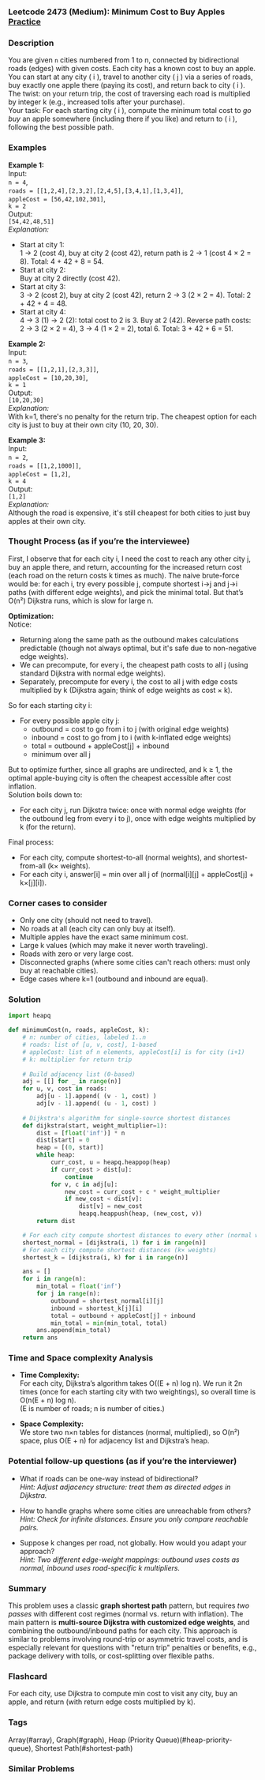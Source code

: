 ### Leetcode 2473 (Medium): Minimum Cost to Buy Apples [Practice](https://leetcode.com/problems/minimum-cost-to-buy-apples)

### Description  
You are given `n` cities numbered from 1 to n, connected by bidirectional roads (edges) with given costs. Each city has a known cost to buy an apple. You can start at any city \( i \), travel to another city \( j \) via a series of roads, buy exactly one apple there (paying its cost), and return back to city \( i \).  
The twist: on your return trip, the cost of traversing each road is multiplied by integer k (e.g., increased tolls after your purchase).  
Your task: For each starting city \( i \), compute the minimum total cost to *go buy* an apple somewhere (including there if you like) and return to \( i \), following the best possible path.

### Examples  

**Example 1:**  
Input:  
`n = 4`,  
`roads = [[1,2,4],[2,3,2],[2,4,5],[3,4,1],[1,3,4]]`,  
`appleCost = [56,42,102,301]`,  
`k = 2`  
Output:  
`[54,42,48,51]`  
*Explanation:*
- Start at city 1:  
  1 → 2 (cost 4), buy at city 2 (cost 42), return path is 2 → 1 (cost 4 × 2 = 8). Total: 4 + 42 + 8 = 54.
- Start at city 2:  
  Buy at city 2 directly (cost 42).
- Start at city 3:  
  3 → 2 (cost 2), buy at city 2 (cost 42), return 2 → 3 (2 × 2 = 4). Total: 2 + 42 + 4 = 48.
- Start at city 4:  
  4 → 3 (1) → 2 (2): total cost to 2 is 3. Buy at 2 (42). Reverse path costs: 2 → 3 (2 × 2 = 4), 3 → 4 (1 × 2 = 2), total 6. Total: 3 + 42 + 6 = 51.

**Example 2:**  
Input:  
`n = 3`,  
`roads = [[1,2,1],[2,3,3]]`,  
`appleCost = [10,20,30]`,  
`k = 1`  
Output:  
`[10,20,30]`  
*Explanation:*  
With k=1, there's no penalty for the return trip. The cheapest option for each city is just to buy at their own city (10, 20, 30).

**Example 3:**  
Input:  
`n = 2`,  
`roads = [[1,2,1000]]`,  
`appleCost = [1,2]`,  
`k = 4`  
Output:  
`[1,2]`  
*Explanation:*  
Although the road is expensive, it's still cheapest for both cities to just buy apples at their own city.

### Thought Process (as if you’re the interviewee)  

First, I observe that for each city i, I need the cost to reach any other city j, buy an apple there, and return, accounting for the increased return cost (each road on the return costs k times as much). The naive brute-force would be: for each i, try every possible j, compute shortest i→j and j→i paths (with different edge weights), and pick the minimal total. But that’s O(n²) Dijkstra runs, which is slow for large n.

**Optimization:**  
Notice:
- Returning along the same path as the outbound makes calculations predictable (though not always optimal, but it's safe due to non-negative edge weights).
- We can precompute, for every i, the cheapest path costs to all j (using standard Dijkstra with normal edge weights).
- Separately, precompute for every i, the cost to all j with edge costs multiplied by k (Dijkstra again; think of edge weights as cost × k).

So for each starting city i:
- For every possible apple city j:
    - outbound = cost to go from i to j (with original edge weights)
    - inbound = cost to go from j to i (with k-inflated edge weights)
    - total = outbound + appleCost[j] + inbound
    - minimum over all j

But to optimize further, since all graphs are undirected, and k ≥ 1, the optimal apple-buying city is often the cheapest accessible after cost inflation.  
Solution boils down to:  
- For each city j, run Dijkstra twice: once with normal edge weights (for the outbound leg from every i to j), once with edge weights multiplied by k (for the return).

Final process:
- For each city, compute shortest-to-all (normal weights), and shortest-from-all (k× weights).
- For each city i, answer[i] = min over all j of (normal[i][j] + appleCost[j] + k×[j][i]).

### Corner cases to consider  
- Only one city (should not need to travel).
- No roads at all (each city can only buy at itself).
- Multiple apples have the exact same minimum cost.
- Large k values (which may make it never worth traveling).
- Roads with zero or very large cost.
- Disconnected graphs (where some cities can't reach others: must only buy at reachable cities).
- Edge cases where k=1 (outbound and inbound are equal).

### Solution

```python
import heapq

def minimumCost(n, roads, appleCost, k):
    # n: number of cities, labeled 1..n
    # roads: list of [u, v, cost], 1-based
    # appleCost: list of n elements, appleCost[i] is for city (i+1)
    # k: multiplier for return trip
    
    # Build adjacency list (0-based)
    adj = [[] for _ in range(n)]
    for u, v, cost in roads:
        adj[u - 1].append( (v - 1, cost) )
        adj[v - 1].append( (u - 1, cost) )
    
    # Dijkstra's algorithm for single-source shortest distances
    def dijkstra(start, weight_multiplier=1):
        dist = [float('inf')] * n
        dist[start] = 0
        heap = [(0, start)]
        while heap:
            curr_cost, u = heapq.heappop(heap)
            if curr_cost > dist[u]:
                continue
            for v, c in adj[u]:
                new_cost = curr_cost + c * weight_multiplier
                if new_cost < dist[v]:
                    dist[v] = new_cost
                    heapq.heappush(heap, (new_cost, v))
        return dist

    # For each city compute shortest distances to every other (normal weights)
    shortest_normal = [dijkstra(i, 1) for i in range(n)]
    # For each city compute shortest distances (k× weights)
    shortest_k = [dijkstra(i, k) for i in range(n)]

    ans = []
    for i in range(n):
        min_total = float('inf')
        for j in range(n):
            outbound = shortest_normal[i][j]
            inbound = shortest_k[j][i]
            total = outbound + appleCost[j] + inbound
            min_total = min(min_total, total)
        ans.append(min_total)
    return ans
```

### Time and Space complexity Analysis  

- **Time Complexity:**  
  For each city, Dijkstra’s algorithm takes O((E + n) log n). We run it 2n times (once for each starting city with two weightings), so overall time is O(n(E + n) log n).  
  (E is number of roads; n is number of cities.)

- **Space Complexity:**  
  We store two n×n tables for distances (normal, multiplied), so O(n²) space, plus O(E + n) for adjacency list and Dijkstra’s heap.

### Potential follow-up questions (as if you’re the interviewer)  

- What if roads can be one-way instead of bidirectional?  
  *Hint: Adjust adjacency structure: treat them as directed edges in Dijkstra.*

- How to handle graphs where some cities are unreachable from others?  
  *Hint: Check for infinite distances. Ensure you only compare reachable pairs.*

- Suppose k changes per road, not globally. How would you adapt your approach?  
  *Hint: Two different edge-weight mappings: outbound uses costs as normal, inbound uses road-specific k multipliers.*

### Summary
This problem uses a classic **graph shortest path** pattern, but requires *two passes* with different cost regimes (normal vs. return with inflation). The main pattern is **multi-source Dijkstra with customized edge weights**, and combining the outbound/inbound paths for each city. This approach is similar to problems involving round-trip or asymmetric travel costs, and is especially relevant for questions with "return trip" penalties or benefits, e.g., package delivery with tolls, or cost-splitting over flexible paths.


### Flashcard
For each city, use Dijkstra to compute min cost to visit any city, buy an apple, and return (with return edge costs multiplied by k).

### Tags
Array(#array), Graph(#graph), Heap (Priority Queue)(#heap-priority-queue), Shortest Path(#shortest-path)

### Similar Problems
